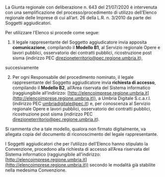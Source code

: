 La Giunta regionale con deliberazione n. 643 del 21/07/2020 è intervenuta con una semplificazione del processo/procedimento di utilizzo dell’Elenco regionale delle Imprese di cui all’art. 26 della L.R. n. 3/2010 da parte dei Soggetti aggiudicatori.

Per utilizzare l’Elenco si procede come segue:

1.	Il legale rappresentante del Soggetto aggiudicatore invia apposita **comunicazione**, compilando il **Modello B1**, al Servizio regionale Opere e lavori pubblici, osservatorio dei contratti pubblici, ricostruzione post sisma (indirizzo PEC [direzioneterritorio@pec.regione.umbria.it](direzioneterritorio@pec.regione.umbria.it)),

succesivamente

2.	Per ogni Responsabile del procedimento nominato, il legale rappresentante del Soggetto aggiudicatore invia **richiesta di accesso**, compilando il **Modello B2**, all’Area riservata del Sistema informatico (raggiungibile all’indirizzo: [http://elencoimprese.regione.umbria.it](http://elencoimprese.regione.umbria.it)), a Umbria Digitale S.c.a.r.l. (indirizzo PEC [umbriadigitale@pec.it](umbriadigitale@pec.it)) e, per conoscenza al Servizio regionale Opere e lavori pubblici, osservatorio dei contratti pubblici, ricostruzione post sisma (indirizzo PEC [direzioneterritorio@pec.regione.umbria.it](direzioneterritorio@pec.regione.umbria.it)).

Si rammenta che a tale modello, qualora non firmato digitalmente, va allegata copia del documento di riconoscimento del legale rappresentante.


I Soggetti aggiudicatori che per l’utilizzo dell’Elenco hanno stipulato la Convenzione, procedono alla richiesta di accesso all’Area riservata del Sistema informatico (raggiungibile all’indirizzo: [http://elencoimprese.regione.umbria.it](http://elencoimprese.regione.umbria.it)) secondo le modalità già stabilite nella medesima Convenzione.
